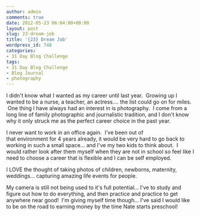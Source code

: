```yaml
---
author: admin
comments: true
date: 2012-05-23 06:04:00+00:00
layout: post
slug: 23-dream-job
title: '{23} Dream Job'
wordpress_id: 748
categories:
- 31 Day Blog Challenge
tags:
- 31 Day Blog Challenge
- Blog Journal
- photography
---
```


I didn't know what I wanted as my career until last year.  Growing up I wanted to be a nurse, a teacher, an actress.... the list could go on for miles.  One thing I have always had an interest in is photography.  I come from a long line of family photographic and journalistic tradition, and I don't know why it only struck me as the perfect career choice in the past year.

I never want to work in an office again.  I've been out of that environment for 4 years already, it would be very hard to go back to working in such a small space... and I've my two kids to think about.  I would rather look after them myself when they are not in school so feel like I need to choose a career that is flexible and I can be self employed.

I LOVE the thought of taking photos of children, newborns, maternity, weddings... capturing amazing life events for people.

My camera is still not being used to it's full potential... I've to study and figure out how to do everything, and then practice and practice to get anywhere near good!  I'm giving myself time though... I've said I would like to be on the road to earning money by the time Nate starts preschool!
